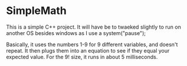 # SimpleMath
This is a simple C++ project. It will have be to twaeked slightly to run on another OS besides windows as I use a system("pause");

Basically, it uses the numbers 1-9 for 9 different variables, and doesn't repeat. It then plugs them into an equation to see if they equal your expected value. For the 9! size, it runs in about 5 milliseconds.

